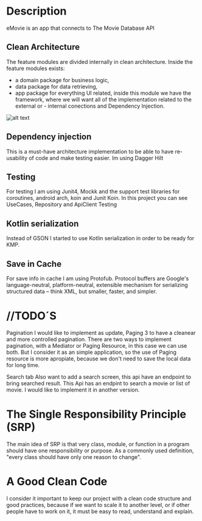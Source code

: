  # Description #
eMovie is an app that connects to The Movie Database API 

## Clean Architecture ##
The feature modules are divided internally in clean architecture. Inside the feature modules exists:

- a domain package for business logic,
- data package for data retrieving,
- app package for everything UI related, inside this module we have the framework, where we will want all of the implementation related to the external or  - internal conections and Dependency Injection.

![alt text](https://erikjhordan-rey.github.io/images/2016/1/clean_archi.png)

## Dependency injection ##
This is a must-have architecture implementation to be able to have re-usability of code and make testing easier. Im using Dagger Hilt

## Testing ##
For testing I am using Junit4, Mockk and the support test libraries for coroutines, android arch, koin and Junit Koin. In this project you can see UseCases, Repository and ApiClient Testing

## Kotlin serialization ##
Instead of GSON I started to use Kotlin serialization in order to be ready for KMP.

## Save in Cache ##
For save info in cache I am using Protofub. Protocol buffers are Google's language-neutral, platform-neutral, extensible mechanism for serializing structured data – think XML, but smaller, faster, and simpler. 

# //TODO´S #

Pagination
I would like to implement as update, Paging 3 to have a cleanear and more controlled pagination. There are two ways to implement pagination, with a Mediator or Paging Resource, in this case we can use both. But I consider it as an simple application, so the use of Paging resource is more apropiate, because we don't need to save the local data for long time.

Search tab
Also want to add a search screen, this api have an endpoint to bring searched result. This Api has an endpint to search a movie or list of movie. I would like to implement it in another version.

# The Single Responsibility Principle (SRP) #

The main idea of SRP is that very class, module, or function in a program should have one responsibility or purpose. As a commonly used definition, "every class should have only one reason to change".

# A Good Clean Code #

I consider it important to keep our project with a clean code structure and good practices, because if we want to scale it to another level, or if other people have to work on it, it must be easy to read, understand and explain.
